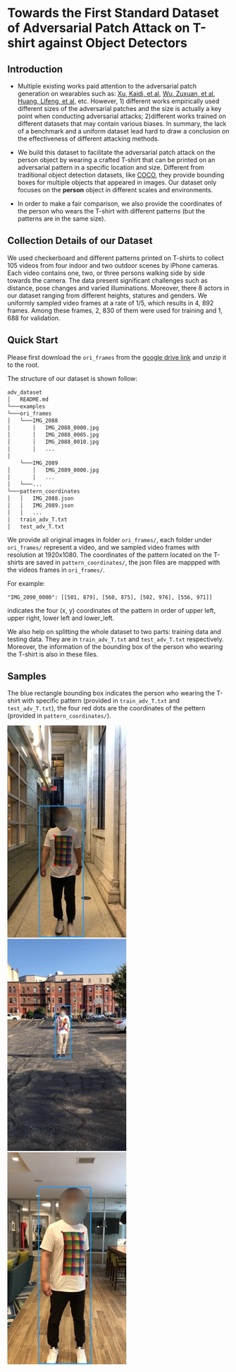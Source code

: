 # Towards the First Standard Dataset of Adversarial Patch Attack on T-shirt against Object Detectors


## Introduction


- Multiple existing works paid attention to the adversarial patch
 generation on wearables such as: [Xu, Kaidi, et al](https://www.ecva.net/papers/eccv_2020/papers_ECCV/papers/123500647.pdf),
  [Wu, Zuxuan, et al](https://arxiv.org/pdf/1910.14667.pdf), 
  [Huang, Lifeng, et al](https://arxiv.org/pdf/1909.04326.pdf), etc. However, 1) different works empirically used different sizes of the adversarial
  patches and the size is actually a key point when conducting adversarial attacks; 
  2)different works trained on different datasets that may contain various biases.
In summary, the lack of a benchmark and a uniform dataset lead hard to draw
 a conclusion on the effectiveness of different attacking methods.

- We build this dataset to facilitate the adversarial patch attack on the person 
object by wearing a crafted T-shirt that can be printed on an adversarial pattern 
in a specific location and size. Different from traditional object detection 
datasets, like [COCO](https://cocodataset.org/#home), they provide bounding boxes 
for multiple objects that appeared in images. Our dataset only focuses on the 
**person** object in different scales and environments.

- In order to make a fair comparison, we also provide the coordinates of the person who wears the T-shirt with different patterns (but the patterns are in the same size).


## Collection Details of our Dataset

We used checkerboard and different patterns printed on T-shirts to collect 105 videos from four indoor 
and two outdoor scenes by iPhone cameras. Each video contains one, two,
or three persons walking side by side towards the camera. The data present
significant challenges such as distance, pose changes and varied illuminations. Moreover, there 8 actors 
in our dataset ranging from different heights, statures and genders. 
We uniformly sampled video frames at
a rate of 1/5, which results in 4, 892 frames. Among these frames, 2, 830 of them were used for 
training and 1, 688 for
validation.

## Quick Start
Please first download the `ori_frames` from the
 [google drive link](https://drive.google.com/file/d/1p-UmZ_TYTUughKgFbLdHjlnIkm7V9ytM/view?usp=sharing) 
 and unzip it to the root.

The structure of our dataset is shown follow:
```
adv_dataset
│   README.md
└───examples
└───ori_frames
│   └───IMG_2088
│       │   IMG_2088_0000.jpg
│       │   IMG_2088_0005.jpg
│       │   IMG_2088_0010.jpg
│       │   ...
│   
    └───IMG_2089
│       │   IMG_2089_0000.jpg
│       │   ...
│   └───...
└───pattern_coordinates
│   │   IMG_2088.json
│   │   IMG_2089.json
│   │   ...
│   train_adv_T.txt
│   test_adv_T.txt
```

We provide all original images in folder `ori_frames/`, each folder under `ori_frames/` represent a video, and 
we sampled video frames with resolution at 1920x1080.
The coordinates of the pattern located on the T-shirts are saved in  `pattern_coordinates/`, the json files 
are mappped with the videos frames in `ori_frames/`. 

For example:
 ```buildoutcfg
"IMG_2090_0000": [[501, 879], [560, 875], [502, 976], [556, 971]]
```
indicates the four (x, y) coordinates of the pattern in order of upper left, upper right, lower left 
and lower_left. 

We also help on splitting the whole dataset to two parts: training data and testing data. They are 
in `train_adv_T.txt` and `test_adv_T.txt` respectively. Moreover, the information of the bounding box of the
person who wearing the T-shirt is also in these files.

## Samples
The blue rectangle bounding box indicates the person who wearing the T-shirt with specific pattern (provided in `train_adv_T.txt` and `test_adv_T.txt`), the four red dots are the coordinates of the pettern (provided in  `pattern_coordinates/`).

![11](examples/IMG_2096_0160.jpg) ![22](examples/IMG_2237_0066.jpg)  ![33](examples/IMG_2210_0228.jpg) 



